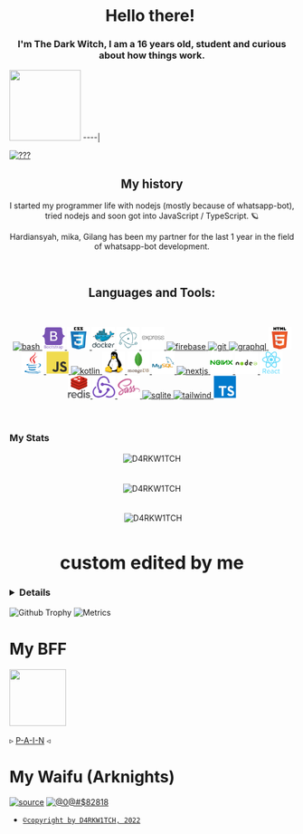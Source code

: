 <h1 align="center">Hello there! <img src="https://user-images.githubusercontent.com/1303154/88677602-1635ba80-d120-11ea-84d8-d263ba5fc3c0.gif" width="40px" alt=""><br></h1>



<h3 align="center">I'm The Dark Witch, I am a 16 years old, student and curious about how things work.</h3>


<a href="https://github.com/D4RKW1TCH"><img src="https://cdn.donmai.us/original/91/e6/__kal_tsit_and_mon3tr_arknights_drawn_by_xroxxro__91e6e5fc22bf9afcd8212e3fd54a0e6e.jpg?size=125" width="126" height="125"></a>
----|

[![???](https://cdn.donmai.us/original/a2/bc/__reiuji_utsuho_touhou_drawn_by_guuchama__a2bce6a6e5b21a789ba332b07ddb64b1.png)](https://wa.me/6283162498175?text=error?+write+the+bugs+:+...)

<h2 align="center">My history</h2>
<p align="center">
  I started my programmer life with nodejs (mostly because of whatsapp-bot), tried nodejs and soon got into JavaScript / TypeScript. 🪐
</p>
<p align="center">
  Hardiansyah, mika, Gilang has been my partner for the last 1 year in the field of whatsapp-bot development.
</p>
<br />
<h2 align="center">Languages and Tools:</h2>
<br/>
<p align="center">  <a href="https://www.gnu.org/software/bash/" target="_blank"> <img src="https://www.vectorlogo.zone/logos/gnu_bash/gnu_bash-icon.svg" alt="bash" width="40" height="40"/> </a> <a href="https://getbootstrap.com" target="_blank"> <img src="https://raw.githubusercontent.com/devicons/devicon/master/icons/bootstrap/bootstrap-plain-wordmark.svg" alt="bootstrap" width="40" height="40"/> </a> <a href="https://www.w3schools.com/css/" target="_blank"> <img src="https://raw.githubusercontent.com/devicons/devicon/master/icons/css3/css3-original-wordmark.svg" alt="css3" width="40" height="40"/> </a> <a href="https://www.docker.com/" target="_blank"> <img src="https://raw.githubusercontent.com/devicons/devicon/master/icons/docker/docker-original-wordmark.svg" alt="docker" width="40" height="40"/> </a> <a href="https://www.electronjs.org" target="_blank"> <img src="https://raw.githubusercontent.com/devicons/devicon/master/icons/electron/electron-original.svg" alt="electron" width="40" height="40"/> </a> <a href="https://expressjs.com" target="_blank"> <img src="https://raw.githubusercontent.com/devicons/devicon/master/icons/express/express-original-wordmark.svg" alt="express" width="40" height="40"/> </a> <a href="https://firebase.google.com/" target="_blank"> <img src="https://www.vectorlogo.zone/logos/firebase/firebase-icon.svg" alt="firebase" width="40" height="40"/> </a> <a href="https://git-scm.com/" target="_blank"> <img src="https://www.vectorlogo.zone/logos/git-scm/git-scm-icon.svg" alt="git" width="40" height="40"/> </a> <a href="https://graphql.org" target="_blank"> <img src="https://www.vectorlogo.zone/logos/graphql/graphql-icon.svg" alt="graphql" width="40" height="40"/> </a> <a href="https://www.w3.org/html/" target="_blank"> <img src="https://raw.githubusercontent.com/devicons/devicon/master/icons/html5/html5-original-wordmark.svg" alt="html5" width="40" height="40"/> </a> <a href="https://www.java.com" target="_blank"> <img src="https://raw.githubusercontent.com/devicons/devicon/master/icons/java/java-original.svg" alt="java" width="40" height="40"/> </a> <a href="https://developer.mozilla.org/en-US/docs/Web/JavaScript" target="_blank"> <img src="https://raw.githubusercontent.com/devicons/devicon/master/icons/javascript/javascript-original.svg" alt="javascript" width="40" height="40"/> </a> <a href="https://kotlinlang.org" target="_blank"> <img src="https://www.vectorlogo.zone/logos/kotlinlang/kotlinlang-icon.svg" alt="kotlin" width="40" height="40"/> </a> <a href="https://www.linux.org/" target="_blank"> <img src="https://raw.githubusercontent.com/devicons/devicon/master/icons/linux/linux-original.svg" alt="linux" width="40" height="40"/> </a> <a href="https://www.mongodb.com/" target="_blank"> <img src="https://raw.githubusercontent.com/devicons/devicon/master/icons/mongodb/mongodb-original-wordmark.svg" alt="mongodb" width="40" height="40"/> </a> <a href="https://www.mysql.com/" target="_blank"> <img src="https://raw.githubusercontent.com/devicons/devicon/master/icons/mysql/mysql-original-wordmark.svg" alt="mysql" width="40" height="40"/> </a> <a href="https://nextjs.org/" target="_blank"> <img src="https://cdn.worldvectorlogo.com/logos/nextjs-3.svg" alt="nextjs" width="40" height="40"/> </a> <a href="https://www.nginx.com" target="_blank"> <img src="https://raw.githubusercontent.com/devicons/devicon/master/icons/nginx/nginx-original.svg" alt="nginx" width="40" height="40"/> </a> <a href="https://nodejs.org" target="_blank"> <img src="https://raw.githubusercontent.com/devicons/devicon/master/icons/nodejs/nodejs-original-wordmark.svg" alt="nodejs" width="40" height="40"/> </a> <a href="https://reactjs.org/" target="_blank"> <img src="https://raw.githubusercontent.com/devicons/devicon/master/icons/react/react-original-wordmark.svg" alt="react" width="40" height="40"/> </a>  <a href="https://redis.io" target="_blank"> <img src="https://raw.githubusercontent.com/devicons/devicon/master/icons/redis/redis-original-wordmark.svg" alt="redis" width="40" height="40"/> </a> <a href="https://redux.js.org" target="_blank"> <img src="https://raw.githubusercontent.com/devicons/devicon/master/icons/redux/redux-original.svg" alt="redux" width="40" height="40"/> </a> <a href="https://sass-lang.com" target="_blank"> <img src="https://raw.githubusercontent.com/devicons/devicon/master/icons/sass/sass-original.svg" alt="sass" width="40" height="40"/> </a> <a href="https://www.sqlite.org/" target="_blank"> <img src="https://www.vectorlogo.zone/logos/sqlite/sqlite-icon.svg" alt="sqlite" width="40" height="40"/> </a> <a href="https://tailwindcss.com/" target="_blank"> <img src="https://www.vectorlogo.zone/logos/tailwindcss/tailwindcss-icon.svg" alt="tailwind" width="40" height="40"/> </a> <a href="https://www.typescriptlang.org/" target="_blank"> <img src="https://raw.githubusercontent.com/devicons/devicon/master/icons/typescript/typescript-original.svg" alt="typescript" width="40" height="40"/> </a>
 <br/>
 <br/>
 <br/>
 
### My Stats
  <div align="center"><img align="center" src="https://github-readme-stats.vercel.app/api/top-langs?username=D4RKW1TCH&show_icons=true&locale=en&layout=compact&theme=prussian" alt="D4RKW1TCH" /></div>
<br/>
<br/>
<div align="center"><img align="center" src="http://github-readme-streak-stats.herokuapp.com?user=D4RKW1TCH&theme=prussian&hide_border=true&date_format=j%20M%5B%20Y%5D" alt="D4RKW1TCH" /></div>
<br/>
<br/>
<div align="center">&nbsp;<img align="center" src="https://github-readme-stats.vercel.app/api?username=D4RKW1TCH&show_icons=true&locale=en&theme=prussian" alt="D4RKW1TCH" /></div>
<br/>
<br/>
<br/>
<div align="center">
<strong>
  <font size="+3" style="bold">
  custom edited by me

  </font>
</strong>
</div>

### <details>

![Github Trophy](https://github-profile-trophy.vercel.app/?username=D4RKW1TCH)
![Metrics](https://metrics.lecoq.io/D4RKW1TCH?template=classic&repositories.forks=true&languages=1&languages.colors=github&languages.threshold=0%25&config.timezone=Asia%2FMakassar)

</details>

# My BFF
<a href="https://github.com/Pain77"><img src="https://github.com/Pain77.png?size=100" width="100" height="100"></a> 

▹ [P-A-I-N](https://github.com/Pain77) ◃ 


# My Waifu (Arknights)
[![`source`](https://cdn.donmai.us/original/78/84/__mulberry_arknights_drawn_by_mcoco7__7884f2a9d54f00e4b08d909d5666562f.jpg)](https://play.google.com/store/apps/details?id=com.YoStarEN.Arknights)
[![`@0@#$82818`](https://cdn.donmai.us/original/73/89/__andreana_arknights_drawn_by_beudelb__7389ed770ab8863c6da4cc2fac035b3c.jpg)](https://play.google.com/store/apps/details?id=com.YoStarEN.Arknights)
- [`©copyright by D4RKW1TCH, 2022`](https://github.com/D4RKW1TCH)


